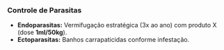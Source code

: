 ### Controle de Parasitas

- **Endoparasitas:** Vermifugação estratégica (3x ao ano) com produto X (dose **1ml/50kg**).
- **Ectoparasitas:** Banhos carrapaticidas conforme infestação.
